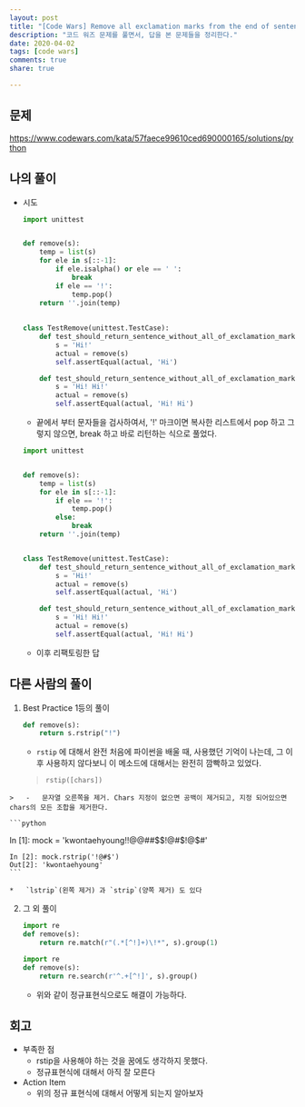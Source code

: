 ```yaml
---
layout: post
title: "[Code Wars] Remove all exclamation marks from the end of sentence"
description: "코드 워즈 문제를 풀면서, 답을 본 문제들을 정리한다."
date: 2020-04-02
tags: [code wars]
comments: true
share: true

---
```




## 문제

https://www.codewars.com/kata/57faece99610ced690000165/solutions/python



## 나의 풀이

*   시도

    ```python
    import unittest
    
    
    def remove(s):
        temp = list(s)
        for ele in s[::-1]:
            if ele.isalpha() or ele == ' ':
                break
            if ele == '!':
                temp.pop()
        return ''.join(temp)
        
        
    class TestRemove(unittest.TestCase):
        def test_should_return_sentence_without_all_of_exclamation_marks_from_the_end(self):
            s = 'Hi!'
            actual = remove(s)
            self.assertEqual(actual, 'Hi')
    
        def test_should_return_sentence_without_all_of_exclamation_marks_from_the_end_but_has_empty_space(self):
            s = 'Hi! Hi!'
            actual = remove(s)
            self.assertEqual(actual, 'Hi! Hi')
    ```

    *   끝에서 부터 문자들을 검사하여서, '!' 마크이면 복사한 리스트에서 pop 하고 그렇지 않으면, break 하고 바로 리턴하는 식으로 풀었다.

    ```python
    import unittest
    
    
    def remove(s):
        temp = list(s)
        for ele in s[::-1]:
            if ele == '!':
                temp.pop()
            else:
                break
        return ''.join(temp)
    
    
    class TestRemove(unittest.TestCase):
        def test_should_return_sentence_without_all_of_exclamation_marks_from_the_end(self):
            s = 'Hi!'
            actual = remove(s)
            self.assertEqual(actual, 'Hi')
    
        def test_should_return_sentence_without_all_of_exclamation_marks_from_the_end_but_has_empty_space(self):
            s = 'Hi! Hi!'
            actual = remove(s)
            self.assertEqual(actual, 'Hi! Hi')
    ```

    *   이후 리팩토링한 답

## 다른 사람의 풀이

1.  Best Practice 1등의 풀이

    ```python
    def remove(s):
        return s.rstrip("!")
    ```

    *   `rstip` 에 대해서 완전 처음에 파이썬을 배울 때, 사용했던 기억이 나는데, 그 이후 사용하지 않다보니 이 메소드에 대해서는 완전히 깜빡하고 있었다.

    
    
    >   `rstip([chars])`
>
    >   -   문자열 오른쪽을 제거. Chars 지정이 없으면 공백이 제거되고, 지정 되어있으면 chars의 모든 조합을 제거한다.

    ```python
In [1]: mock = 'kwontaehyoung!!@@##$$!@#$!@$#'
    
    In [2]: mock.rstrip('!@#$')
    Out[2]: 'kwontaehyoung'
    ```
    
    *   `lstrip`(왼쪽 제거) 과 `strip`(양쪽 제거) 도 있다

2.  그 외 풀이

    ```python
    import re
    def remove(s):
        return re.match(r"(.*[^!]+)\!*", s).group(1)
    ```

    ```python
    import re
    def remove(s):
        return re.search(r'^.+[^!]', s).group()
    ```

    *   위와 같이 정규표현식으로도 해결이 가능하다.

## 회고

*   부족한 점
    *   rstip을 사용해야 하는 것을 꿈에도 생각하지 못했다.
    *   정규표현식에 대해서 아직 잘 모른다
*   Action Item
    *   위의 정규 표현식에 대해서 어떻게 되는지 알아보자